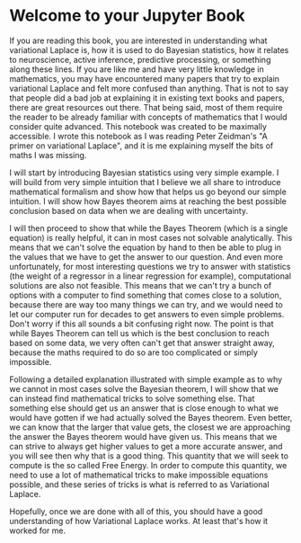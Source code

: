 # Welcome to your Jupyter Book

If you are reading this book, you are interested in understanding what variational Laplace is, how it is used to do Bayesian statistics, how it relates to neuroscience, active inference, predictive processing, or something along these lines. If you are like me and have very little knowledge in mathematics, you may have encountered many papers that try to explain variational Laplace and felt more confused than anything. That is not to say that people did a bad job at explaining it in existing text books and papers, there are great resources out there. That being said, most of them require the reader to be already familiar with concepts of mathematics that I would consider quite advanced. This notebook was created to be maximally accessible. I wrote this notebook as I was reading Peter Zeidman's "A primer on variational Laplace", and it is me explaining myself the bits of maths I was missing.

I will start by introducing Bayesian statistics using very simple example. I will build from very simple intuition that I believe we all share to introduce mathematical formalism and show how that helps us go beyond our simple intuition. I will show how Bayes theorem aims at reaching the best possible conclusion based on data when we are dealing with uncertainty.

I will then proceed to show that while the Bayes Theorem (which is a single equation) is really helpful, it can in most cases not solvable analytically. This means that we can't solve the equation by hand to then be able to plug in the values that we have to get the answer to our question. And even more unfortunately, for most interesting questions we try to answer with statistics (the weight of a regressor in a linear regression for example), computational solutions are also not feasible. This means that we can't try a bunch of options with a computer to find something that comes close to a solution, because there are way too many things we can try, and we would need to let our computer run for decades to get answers to even simple problems. Don't worry if this all sounds a bit confusing right now. The point is that while Bayes Theorem can tell us which is the best conclusion to reach based on some data, we very often can't get that answer straight away, because the maths required to do so are too complicated or simply impossible.

Following a detailed explanation illustrated with simple example as to why we cannot in most cases solve the Bayesian theorem, I will show that we can instead find mathematical tricks to solve something else. That something else should get us an answer that is close enough to what we would have gotten if we had actually solved the Bayes theorem. Even better, we can know that the larger that value gets, the closest we are approaching the answer the Bayes theorem would have given us. This means that we can strive to always get higher values to get a more accurate answer, and you will see then why that is a good thing. This quantity that we will seek to compute is the so called Free Energy. In order to compute this quantity, we need to use a lot of mathematical tricks to make impossible equations possible, and these series of tricks is what is referred to as Variational Laplace.

Hopefully, once we are done with all of this, you should have a good understanding of how Variational Laplace works. At least that's how it worked for me.

```{tableofcontents}
```
